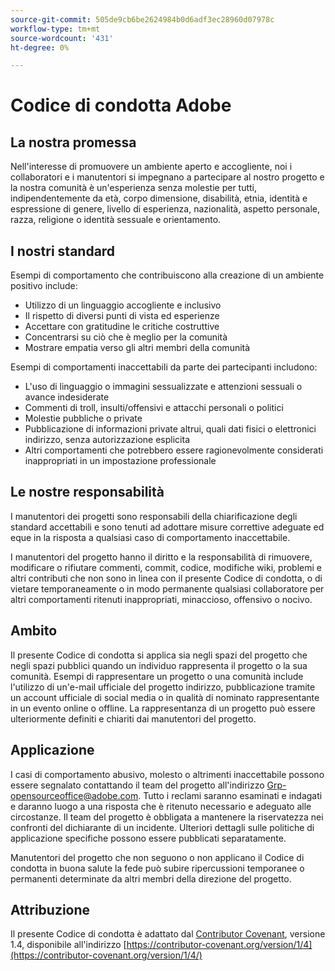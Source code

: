 ```yaml
---
source-git-commit: 505de9cb6be2624984b0d6adf3ec28960d07978c
workflow-type: tm+mt
source-wordcount: '431'
ht-degree: 0%

---
```


# Codice di condotta Adobe

## La nostra promessa

Nell&#39;interesse di promuovere un ambiente aperto e accogliente, noi
i collaboratori e i manutentori si impegnano a partecipare al nostro progetto e
la nostra comunità è un&#39;esperienza senza molestie per tutti, indipendentemente da età, corpo
dimensione, disabilità, etnia, identità e espressione di genere, livello di esperienza,
nazionalità, aspetto personale, razza, religione o identità sessuale e
orientamento.

## I nostri standard

Esempi di comportamento che contribuiscono alla creazione di un ambiente positivo
include:

* Utilizzo di un linguaggio accogliente e inclusivo
* Il rispetto di diversi punti di vista ed esperienze
* Accettare con gratitudine le critiche costruttive
* Concentrarsi su ciò che è meglio per la comunità
* Mostrare empatia verso gli altri membri della comunità

Esempi di comportamenti inaccettabili da parte dei partecipanti includono:

* L&#39;uso di linguaggio o immagini sessualizzate e attenzioni sessuali o avance indesiderate
* Commenti di troll, insulti/offensivi e attacchi personali o politici
* Molestie pubbliche o private
* Pubblicazione di informazioni private altrui, quali dati fisici o elettronici
indirizzo, senza autorizzazione esplicita
* Altri comportamenti che potrebbero essere ragionevolmente considerati inappropriati in un
impostazione professionale

## Le nostre responsabilità

I manutentori dei progetti sono responsabili della chiarificazione degli standard accettabili
e sono tenuti ad adottare misure correttive adeguate ed eque in
la risposta a qualsiasi caso di comportamento inaccettabile.

I manutentori del progetto hanno il diritto e la responsabilità di rimuovere, modificare o
rifiutare commenti, commit, codice, modifiche wiki, problemi e altri contributi
che non sono in linea con il presente Codice di condotta, o di vietare temporaneamente o
in modo permanente qualsiasi collaboratore per altri comportamenti ritenuti inappropriati,
minaccioso, offensivo o nocivo.

## Ambito

Il presente Codice di condotta si applica sia negli spazi del progetto che negli spazi pubblici
quando un individuo rappresenta il progetto o la sua comunità. Esempi di
rappresentare un progetto o una comunità include l&#39;utilizzo di un&#39;e-mail ufficiale del progetto
indirizzo, pubblicazione tramite un account ufficiale di social media o in qualità di nominato
rappresentante in un evento online o offline. La rappresentanza di un progetto può essere
ulteriormente definiti e chiariti dai manutentori del progetto.

## Applicazione

I casi di comportamento abusivo, molesto o altrimenti inaccettabile possono essere
segnalato contattando il team del progetto all&#39;indirizzo Grp-opensourceoffice@adobe.com. Tutto
i reclami saranno esaminati e indagati e daranno luogo a una risposta che
è ritenuto necessario e adeguato alle circostanze. Il team del progetto è
obbligata a mantenere la riservatezza nei confronti del dichiarante di un incidente.
Ulteriori dettagli sulle politiche di applicazione specifiche possono essere pubblicati separatamente.

Manutentori del progetto che non seguono o non applicano il Codice di condotta in buona salute
la fede può subire ripercussioni temporanee o permanenti determinate da altri
membri della direzione del progetto.

## Attribuzione

Il presente Codice di condotta è adattato dal [Contributor Covenant](https://contributor-covenant.org), versione 1.4,
disponibile all&#39;indirizzo [https://contributor-covenant.org/version/1/4](https://contributor-covenant.org/version/1/4/)

